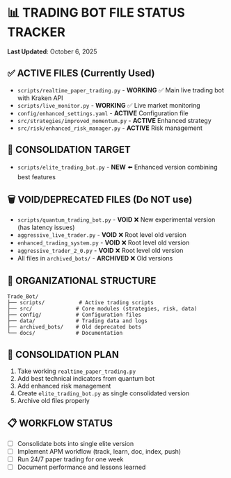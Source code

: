 # 📊 TRADING BOT FILE STATUS TRACKER
**Last Updated**: October 6, 2025

## ✅ ACTIVE FILES (Currently Used)
- `scripts/realtime_paper_trading.py` - **WORKING** ✅ Main live trading bot with Kraken API
- `scripts/live_monitor.py` - **WORKING** ✅ Live market monitoring
- `config/enhanced_settings.yaml` - **ACTIVE** Configuration file
- `src/strategies/improved_momentum.py` - **ACTIVE** Enhanced strategy  
- `src/risk/enhanced_risk_manager.py` - **ACTIVE** Risk management

## 🔄 CONSOLIDATION TARGET  
- `scripts/elite_trading_bot.py` - **NEW** ⬅️ Enhanced version combining best features

## 🗑️ VOID/DEPRECATED FILES (Do NOT use)
- `scripts/quantum_trading_bot.py` - **VOID** ❌ New experimental version (has latency issues)
- `aggressive_live_trader.py` - **VOID** ❌ Root level old version
- `enhanced_trading_system.py` - **VOID** ❌ Root level old version  
- `aggressive_trader_2_0.py` - **VOID** ❌ Root level old version
- All files in `archived_bots/` - **ARCHIVED** ❌ Old versions

## 📂 ORGANIZATIONAL STRUCTURE
```
Trade_Bot/
├── scripts/           # Active trading scripts
├── src/              # Core modules (strategies, risk, data)
├── config/           # Configuration files
├── data/             # Trading data and logs
├── archived_bots/    # Old deprecated bots
└── docs/             # Documentation
```

## 🎯 CONSOLIDATION PLAN
1. Take working `realtime_paper_trading.py`
2. Add best technical indicators from quantum bot
3. Add enhanced risk management
4. Create `elite_trading_bot.py` as single consolidated version
5. Archive old files properly

## 📋 WORKFLOW STATUS
- [ ] Consolidate bots into single elite version
- [ ] Implement APM workflow (track, learn, doc, index, push)  
- [ ] Run 24/7 paper trading for one week
- [ ] Document performance and lessons learned
